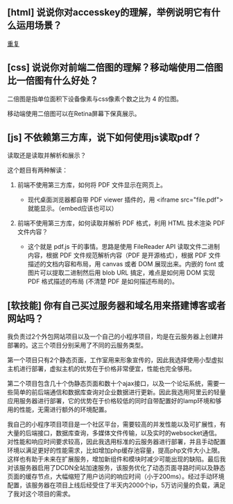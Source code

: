 ## [html] 说说你对accesskey的理解，举例说明它有什么运用场景？

[重复](https://kingvibration.github.io/daily/201907/day05.html)

## [css] 说说你对前端二倍图的理解？移动端使用二倍图比一倍图有什么好处？

二倍图是指单位面积下设备像素与css像素个数之比为 4 的位图。

移动端使用二倍图可以在Retina屏幕下保真展示。

## [js] 不依赖第三方库，说下如何使用js读取pdf？

读取还是读取并解析和展示？

这个题目有两种解读：

1. 前端不使用第三方库，如何将 PDF 文件显示在网页上。

   * 现代桌面浏览器都自带 PDF viewer 插件的，用 &lt;iframe src="file.pdf"> 就能显示。（embed应该也可以）

2. 前端不使用第三方库，如何读取并解析 PDF 格式，利用 HTML 技术渲染 PDF 文件内容？

   * 这个就是 pdf.js 干的事情。思路是使用 FileReader API 读取文件二进制内容，根据 PDF 文件规范解析内容（PDF 是开源格式），根据 PDF 文件描述的文档内容和布局，用 canvas 或者 DOM 展现出来。内嵌的 font 或图片可以提取二进制然后用 blob URL 搞定，难点是如何用 DOM 实现 PDF 格式描述的布局 (不清楚 PDF 是如何描述布局的)。



## [软技能] 你有自己买过服务器和域名用来搭建博客或者网站吗？

我负责过2个外包网站项目以及一个自己的小程序项目，均是在云服务器上创建并部署的。这三个项目分别采用了不同的云服务类型。

第一个项目只有2个静态页面，工作室用来形象宣传的，因此我选择使用小型虚拟主机进行部署，虚拟主机的优势在于价格非常便宜，性能也完全够用。

第二个项目包含几十个伪静态页面和数十个ajax接口，以及一个论坛系统，需要一些简单的前后端通信和数据库查询对企业数据进行更新。因此我选用阿里云的轻量应用服务器进行部署，它的优势在于价格较低的同时自带配置好的lamp环境和够用的性能，无需进行额外的环境配置。

我自己的小程序项目项目是一个社区平台，需要较高的并发性能以及可扩展性，有大量的后端接口，数据库查询，多媒体文件传输，以及实时的websocket通信。对性能和响应时间要求较高，因此我选用标准的云服务器进行部署，并且手动配置环境以满足更好的性能需求，比如增加php缓存池容量，提高php文件大小上限。这样也有助于未来在扩展服务，增加新组件和模块时减少可能出现的缺陷。最后我对该服务器启用了DCDN全站加速服务，该服务优化了动态页面寻路时间以及静态页面的缓存节点，大幅缩短了用户访问的响应时间（小于200ms）。经过手动环境配置，该服务器在项目上线后经受住了半天内2000个ip，5万访问量的负载，满足了我对这个项目的需求。
